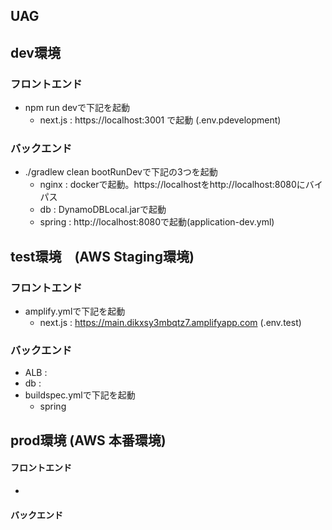 ## UAG

## dev環境

### フロントエンド
- npm run devで下記を起動
  - next.js : https://localhost:3001 で起動 (.env.pdevelopment)

### バックエンド
- ./gradlew clean bootRunDevで下記の3つを起動
  - nginx : dockerで起動。https://localhostをhttp://localhost:8080にバイパス
  - db : DynamoDBLocal.jarで起動
  - spring : http://localhost:8080で起動(application-dev.yml)

## test環境　(AWS Staging環境)

### フロントエンド
- amplify.ymlで下記を起動
  - next.js : https://main.dikxsy3mbqtz7.amplifyapp.com (.env.test)

### バックエンド
- ALB : 
- db : 
- buildspec.ymlで下記を起動
  - spring

## prod環境 (AWS 本番環境)

#### フロントエンド
- 

#### バックエンド